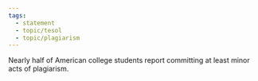 ```yaml
---
tags:
  - statement
  - topic/tesol
  - topic/plagiarism
---
```

Nearly half of American college students report committing at least minor acts of plagiarism.
